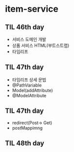 # item-service

## TIL 46th day
* 서비스 도메인 개발
* 상품 서비스 HTML(부트스트랩)
* 타임리프

## TIL 47th day
* 타임리프 상세 문법
* @PathVariable
* Model(addAttribute)
* @ModelAttribute

## TIL 47th day
* redirect(Post-> Get)
* postMappimng

## TIL 48th day
 
